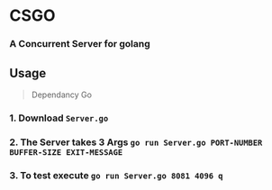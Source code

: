 # CSGO
### A Concurrent Server for golang

## Usage
> Dependancy Go

### 1. Download `Server.go`
### 2. The Server takes 3 Args `go run Server.go PORT-NUMBER BUFFER-SIZE EXIT-MESSAGE`
### 3. To test execute `go run Server.go 8081 4096 q`
